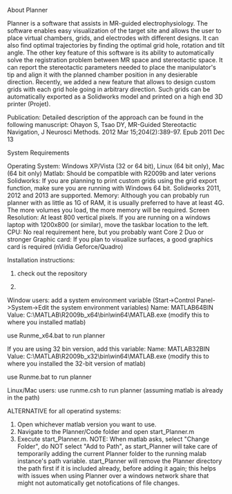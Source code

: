 About Planner

Planner is a software that assists in MR-guided electrophysiology. 
The software enables easy visualization of the target site and allows the user to place virtual chambers, grids, 
and electrodes with different designs. It can also find optimal trajectories by finding the optimal grid hole, 
rotation and tilt angle.  The other key feature of this software is its ability to automatically solve the 
registration problem between MR space and stereotactic space. 
It can report the stereotactic parameters needed to place the manipulator's tip and align it with the planned 
chamber position in any desierable direction.
Recently, we added a new feature that allows to design custom grids with each grid hole going in arbitrary direction.
 Such grids can be automatically exported as a Solidworks model and printed on a high end 3D printer (Projet).

Publication:
Detailed description of the approach can be found in the following manuscript: 
Ohayon S, Tsao DY, MR-Guided Stereotactic Navigation,
J Neurosci Methods. 2012 Mar 15;204(2):389-97. Epub 2011 Dec 13

System Requirements

Operating System: Windows XP/Vista (32 or 64 bit), Linux (64 bit only), Mac (64 bit only)
Matlab: Should be compatible with R2009b and later verions 
Solidworks: If you are planning to print custom grids using the grid export function, make sure you are running with Windows 64 bit. Solidworks 2011, 2012 and 2013 are supported.
Memory: Although you can probably run planner with as little as 1G of RAM, it is usually preferred to have at least 4G. The more volumes you load, the more memory will be required.
Screen Resolution: At least 800 vertical pixels. If you are running on a windows laptop with 1200x800 (or similar), move the taskbar location to the left.
CPU: No real requirement here, but you probably want Core 2 Duo or stronger
Graphic card: If you plan to visualize surfaces, a good graphics card is required (nVidia Geforce/Quadro)



Installation instructions:

1. check out the repository
 
2. 
Window users: add a system environment variable (Start->Control Panel->System->Edit the system environment variables)
Name: MATLAB64BIN
Value: C:\MATLAB\R2009b_x64\bin\win64\MATLAB.exe (modify this to where you installed matlab)
 
use Runme_x64.bat to run planner
 
If you are using 32 bin version, add this variable:
Name: MATLAB32BIN
Value: C:\MATLAB\R2009b_x32\bin\win64\MATLAB.exe (modify this to where you installed the 32-bit version of matlab)
 
use Runme.bat to run planner
 
Linux/Mac users:
use runme.csh to run planner (assuming matlab is already in the path)


ALTERNATIVE for all operatind systems:
1) Open whichever matlab version you want to use.
2) Navigate to the Planner/Code folder and open start_Planner.m
3) Execute start_Planner.m. 
NOTE: When matlab asks, select "Change Folder", do NOT select "Add to Path", as start_Planner will take care of 
temporarily adding the current Planner folder to the running malab instance's path variable. start_Planner will
remove the Planner directory the path first if it is included already, before adding it again; this helps with
issues when using Planner over a windows network share that might not automatically get notofications of file changes.




